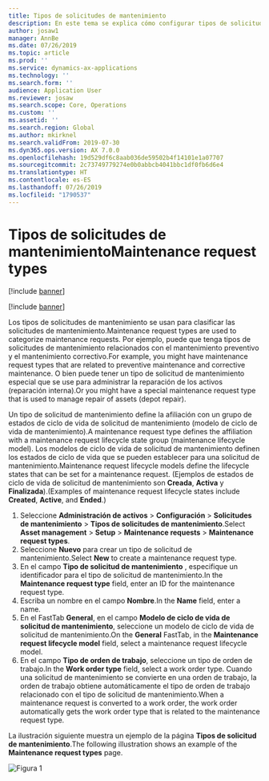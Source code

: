 ```yaml
---
title: Tipos de solicitudes de mantenimiento
description: En este tema se explica cómo configurar tipos de solicitudes de mantenimiento en Administración de activos.
author: josaw1
manager: AnnBe
ms.date: 07/26/2019
ms.topic: article
ms.prod: ''
ms.service: dynamics-ax-applications
ms.technology: ''
ms.search.form: ''
audience: Application User
ms.reviewer: josaw
ms.search.scope: Core, Operations
ms.custom: ''
ms.assetid: ''
ms.search.region: Global
ms.author: mkirknel
ms.search.validFrom: 2019-07-30
ms.dyn365.ops.version: AX 7.0.0
ms.openlocfilehash: 19d529df6c8aab036de59502b4f14101e1a07707
ms.sourcegitcommit: 2c73749779274e0b0abbcb4041bbc1df0fb6d6e4
ms.translationtype: HT
ms.contentlocale: es-ES
ms.lasthandoff: 07/26/2019
ms.locfileid: "1790537"
---
```

# <a name="maintenance-request-types"></a><span data-ttu-id="bd6cb-103">Tipos de solicitudes de mantenimiento</span><span class="sxs-lookup"><span data-stu-id="bd6cb-103">Maintenance request types</span></span>

[!include [banner](../../includes/banner.md)]

[!include [banner](../../includes/preview-banner.md)]

<span data-ttu-id="bd6cb-104">Los tipos de solicitudes de mantenimiento se usan para clasificar las solicitudes de mantenimiento.</span><span class="sxs-lookup"><span data-stu-id="bd6cb-104">Maintenance request types are used to categorize maintenance requests.</span></span> <span data-ttu-id="bd6cb-105">Por ejemplo, puede que tenga tipos de solicitudes de mantenimiento relacionados con el mantenimiento preventivo y el mantenimiento correctivo.</span><span class="sxs-lookup"><span data-stu-id="bd6cb-105">For example, you might have maintenance request types that are related to preventive maintenance and corrective maintenance.</span></span> <span data-ttu-id="bd6cb-106">O bien puede tener un tipo de solicitud de mantenimiento especial que se use para administrar la reparación de los activos (reparación interna).</span><span class="sxs-lookup"><span data-stu-id="bd6cb-106">Or you might have a special maintenance request type that is used to manage repair of assets (depot repair).</span></span>

<span data-ttu-id="bd6cb-107">Un tipo de solicitud de mantenimiento define la afiliación con un grupo de estados de ciclo de vida de solicitud de mantenimiento (modelo de ciclo de vida de mantenimiento).</span><span class="sxs-lookup"><span data-stu-id="bd6cb-107">A maintenance request type defines the affiliation with a maintenance request lifecycle state group (maintenance lifecycle model).</span></span> <span data-ttu-id="bd6cb-108">Los modelos de ciclo de vida de solicitud de mantenimiento definen los estados de ciclo de vida que se pueden establecer para una solicitud de mantenimiento.</span><span class="sxs-lookup"><span data-stu-id="bd6cb-108">Maintenance request lifecycle models define the lifecycle states that can be set for a maintenance request.</span></span> <span data-ttu-id="bd6cb-109">(Ejemplos de estados de ciclo de vida de solicitud de mantenimiento son **Creada**, **Activa** y **Finalizada**).</span><span class="sxs-lookup"><span data-stu-id="bd6cb-109">(Examples of maintenance request lifecycle states include **Created**, **Active**, and **Ended**.)</span></span>

1. <span data-ttu-id="bd6cb-110">Seleccione **Administración de activos** \> **Configuración** \> **Solicitudes de mantenimiento** \> **Tipos de solicitudes de mantenimiento**.</span><span class="sxs-lookup"><span data-stu-id="bd6cb-110">Select **Asset management** \> **Setup** \> **Maintenance requests** \> **Maintenance request types**.</span></span>
2. <span data-ttu-id="bd6cb-111">Seleccione **Nuevo** para crear un tipo de solicitud de mantenimiento.</span><span class="sxs-lookup"><span data-stu-id="bd6cb-111">Select **New** to create a maintenance request type.</span></span>
3. <span data-ttu-id="bd6cb-112">En el campo **Tipo de solicitud de mantenimiento** , especifique un identificador para el tipo de solicitud de mantenimiento.</span><span class="sxs-lookup"><span data-stu-id="bd6cb-112">In the **Maintenance request type** field, enter an ID for the maintenance request type.</span></span>
4. <span data-ttu-id="bd6cb-113">Escriba un nombre en el campo **Nombre**.</span><span class="sxs-lookup"><span data-stu-id="bd6cb-113">In the **Name** field, enter a name.</span></span>
5. <span data-ttu-id="bd6cb-114">En el FastTab **General**, en el campo **Modelo de ciclo de vida de solicitud de mantenimiento**, seleccione un modelo de ciclo de vida de solicitud de mantenimiento.</span><span class="sxs-lookup"><span data-stu-id="bd6cb-114">On the **General** FastTab, in the **Maintenance request lifecycle model** field, select a maintenance request lifecycle model.</span></span>
6. <span data-ttu-id="bd6cb-115">En el campo **Tipo de orden de trabajo**, seleccione un tipo de orden de trabajo.</span><span class="sxs-lookup"><span data-stu-id="bd6cb-115">In the **Work order type** field, select a work order type.</span></span> <span data-ttu-id="bd6cb-116">Cuando una solicitud de mantenimiento se convierte en una orden de trabajo, la orden de trabajo obtiene automáticamente el tipo de orden de trabajo relacionado con el tipo de solicitud de mantenimiento.</span><span class="sxs-lookup"><span data-stu-id="bd6cb-116">When a maintenance request is converted to a work order, the work order automatically gets the work order type that is related to the maintenance request type.</span></span>

<span data-ttu-id="bd6cb-117">La ilustración siguiente muestra un ejemplo de la página **Tipos de solicitud de mantenimiento**.</span><span class="sxs-lookup"><span data-stu-id="bd6cb-117">The following illustration shows an example of the **Maintenance request types** page.</span></span>

![Figura 1](media/07-setup-for-requests.png)

